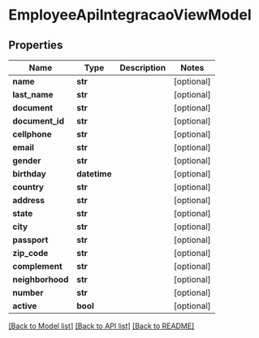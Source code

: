 # EmployeeApiIntegracaoViewModel

## Properties
Name | Type | Description | Notes
------------ | ------------- | ------------- | -------------
**name** | **str** |  | [optional] 
**last_name** | **str** |  | [optional] 
**document** | **str** |  | [optional] 
**document_id** | **str** |  | [optional] 
**cellphone** | **str** |  | [optional] 
**email** | **str** |  | [optional] 
**gender** | **str** |  | [optional] 
**birthday** | **datetime** |  | [optional] 
**country** | **str** |  | [optional] 
**address** | **str** |  | [optional] 
**state** | **str** |  | [optional] 
**city** | **str** |  | [optional] 
**passport** | **str** |  | [optional] 
**zip_code** | **str** |  | [optional] 
**complement** | **str** |  | [optional] 
**neighborhood** | **str** |  | [optional] 
**number** | **str** |  | [optional] 
**active** | **bool** |  | [optional] 

[[Back to Model list]](../README.md#documentation-for-models) [[Back to API list]](../README.md#documentation-for-api-endpoints) [[Back to README]](../README.md)

